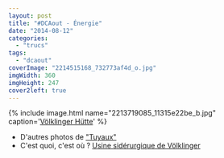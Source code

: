```yaml
---
layout: post
title: "#DCAout - Énergie"
date: "2014-08-12"
categories: 
  - "trucs"
tags: 
  - "dcaout"
coverImage: "2214515168_732773af4d_o.jpg"
imgWidth: 360
imgHeight: 247
cover2left: true
---
```


{% include image.html name="2213719085_11315e22be_b.jpg" caption='<a href="https://www.flickr.com/photos/zemoko/2213719085/in/set-1274295">Völklinger Hütte</a>' %}

- D'autres photos de ["Tuyaux"](https://www.flickr.com/photos/zemoko/sets/1274295/)
- C'est quoi, c'est où ? [Usine sidérurgique de Völklinger](http://fr.wikipedia.org/wiki/Usine_sid%c3%a9rurgique_de_V%c3%b6lklingen)
